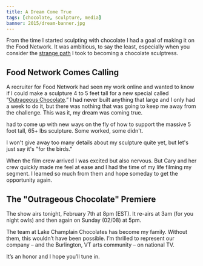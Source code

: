 ```yaml
---
title: A Dream Come True
tags: [chocolate, sculpture, media]
banner: 2015/dream-banner.jpg
---
```


From the time I started sculpting with chocolate I had a goal of making it on the Food Network. It was ambitious, to say the least, especially when you consider the [strange path](http://www.chocolatesculptress.com/about/how-i-got-here) I took to becoming a chocolate sculptress.

## Food Network Comes Calling

A recruiter for Food Network had seen my work online and wanted to know if I could make a sculpture 4 to 5 feet tall for a new special called “[Outrageous Chocolate](http://www.foodnetwork.com/shows/food-network-specials.html).” I had never built anything that large and I only had a week to do it, but there was nothing that was going to keep me away from the challenge. This was it, my dream was coming true.

had to come up with new ways on the fly of how to support the massive 5 foot tall, 65+ lbs sculpture. Some worked, some didn't.

I won't give away too many details about my sculpture quite yet, but let's just say it's "for the birds." 

When the film crew arrived I was excited but also nervous. But Cary and her crew quickly made me feel at ease and I had the time of my life filming my segment. I learned so much from them and hope someday to get the opportunity again.

## The "Outrageous Chocolate" Premiere 

The show airs tonight, February 7th at 8pm (EST). It re-airs at 3am (for you night owls) and then again on Sunday (02/08) at 5pm.

The team at Lake Champlain Chocolates has become my family. Without them, this wouldn’t have been possible. I’m thrilled to represent our company – and the Burlington, VT arts community – on national TV.

It’s an honor and I hope you’ll tune in.
